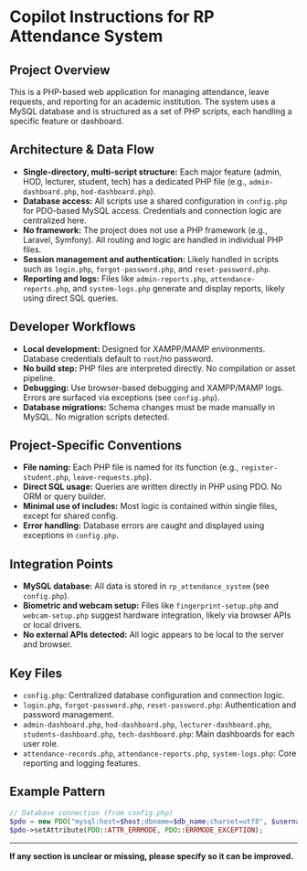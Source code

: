 # Copilot Instructions for RP Attendance System

## Project Overview

This is a PHP-based web application for managing attendance, leave requests, and reporting for an academic institution. The system uses a MySQL database and is structured as a set of PHP scripts, each handling a specific feature or dashboard.

## Architecture & Data Flow

- **Single-directory, multi-script structure:** Each major feature (admin, HOD, lecturer, student, tech) has a dedicated PHP file (e.g., `admin-dashboard.php`, `hod-dashboard.php`).
- **Database access:** All scripts use a shared configuration in `config.php` for PDO-based MySQL access. Credentials and connection logic are centralized here.
- **No framework:** The project does not use a PHP framework (e.g., Laravel, Symfony). All routing and logic are handled in individual PHP files.
- **Session management and authentication:** Likely handled in scripts such as `login.php`, `forgot-password.php`, and `reset-password.php`.
- **Reporting and logs:** Files like `admin-reports.php`, `attendance-reports.php`, and `system-logs.php` generate and display reports, likely using direct SQL queries.

## Developer Workflows

- **Local development:** Designed for XAMPP/MAMP environments. Database credentials default to `root`/no password.
- **No build step:** PHP files are interpreted directly. No compilation or asset pipeline.
- **Debugging:** Use browser-based debugging and XAMPP/MAMP logs. Errors are surfaced via exceptions (see `config.php`).
- **Database migrations:** Schema changes must be made manually in MySQL. No migration scripts detected.

## Project-Specific Conventions

- **File naming:** Each PHP file is named for its function (e.g., `register-student.php`, `leave-requests.php`).
- **Direct SQL usage:** Queries are written directly in PHP using PDO. No ORM or query builder.
- **Minimal use of includes:** Most logic is contained within single files, except for shared config.
- **Error handling:** Database errors are caught and displayed using exceptions in `config.php`.

## Integration Points

- **MySQL database:** All data is stored in `rp_attendance_system` (see `config.php`).
- **Biometric and webcam setup:** Files like `fingerprint-setup.php` and `webcam-setup.php` suggest hardware integration, likely via browser APIs or local drivers.
- **No external APIs detected:** All logic appears to be local to the server and browser.

## Key Files

- `config.php`: Centralized database configuration and connection logic.
- `login.php`, `forgot-password.php`, `reset-password.php`: Authentication and password management.
- `admin-dashboard.php`, `hod-dashboard.php`, `lecturer-dashboard.php`, `students-dashboard.php`, `tech-dashboard.php`: Main dashboards for each user role.
- `attendance-records.php`, `attendance-reports.php`, `system-logs.php`: Core reporting and logging features.

## Example Pattern

```php
// Database connection (from config.php)
$pdo = new PDO("mysql:host=$host;dbname=$db_name;charset=utf8", $username, $password);
$pdo->setAttribute(PDO::ATTR_ERRMODE, PDO::ERRMODE_EXCEPTION);
```

---

**If any section is unclear or missing, please specify so it can be improved.**
